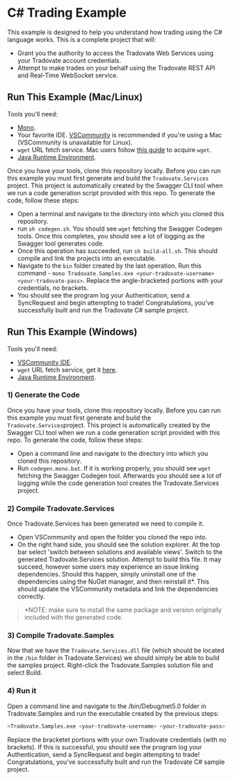 # C# Trading Example
This example is designed to help you understand how trading using the C# language works. This is a complete project that will:
- Grant you the authority to access the Tradovate Web Services using your Tradovate account credentials.
- Attempt to make trades on your behalf using the Tradovate REST API and Real-Time WebSocket service.

## Run This Example (Mac/Linux)
Tools you'll need:
- [Mono](https://www.mono-project.com/download/stable/).
- Your favorite IDE. [VSCommunity](https://visualstudio.microsoft.com/vs/mac/) is recommended if you're using a Mac (VSCommunity is unavailable for Linux).
- `wget` URL fetch service. Mac users follow [this guide](https://www.fossmint.com/install-and-use-wget-on-mac/) to acquire `wget`.
- [Java Runtime Environment](https://www.java.com/en/download/manual.jsp).

Once you have your tools, clone this repository locally. Before you can run this example you must first generate and build the `Tradovate.Services`
project. This project is automatically created by the Swagger CLI tool when we run a code generation script provided with this repo. To generate
the code, follow these steps:
- Open a terminal and navigate to the directory into which you cloned this repository.
- run `sh codegen.sh`. You should see `wget` fetching the Swagger Codegen tools. Once this completes, you should see a lot of logging as the Swagger tool
generates code.
- Once this operation has succeeded, run `sh build-all.sh`. This should compile and link the projects into an executable. 
- Navigate to the `bin` folder created by the last operation. Run this command - `mono Tradovate.Samples.exe <your-tradovate-username> <your-tradovate-pass>`. Replace the angle-bracketed portions with your credentials, no brackets.
- You should see the program log your Authentication, send a SyncRequest and begin attempting to trade! Congratulations, you've successfully built and run the Tradovate C# sample project.

## Run This Example (Windows)
Tools you'll need:
- [VSCommunity IDE](https://visualstudio.microsoft.com/vs/).
- `wget` URL fetch service, get it [here](https://eternallybored.org/misc/wget/).
- [Java Runtime Environment](https://www.java.com/en/download/manual.jsp).

### 1) Generate the Code
Once you have your tools, clone this repository locally. Before you can run this example you must first generate and build 
the `Tradovate.Services`project. This project is automatically created by the Swagger CLI tool when we run a code generation 
script provided with this repo. To generate the code, follow these steps:

- Open a command line and navigate to the directory into which you cloned this repository.
- Run `codegen.mono.bat`. If it is working properly, you should see `wget` fetching the Swagger Codegen tool. Afterwards you should see a lot of logging while the code generation tool creates the Tradovate.Services project.

### 2) Compile Tradovate.Services
Once Tradovate.Services has been generated we need to compile it.

- Open VSCommunity and open the folder you cloned the repo into.
- On the right hand side, you should see the solution explorer. At the top bar select 'switch between solutions and available views'.
Switch to the generated Tradovate.Services solution. Attempt to build this file. It may succeed, however some users may experience
an issue linking dependencies. Should this happen, simply uninstall one of the dependencies using the NuGet manager, 
and then reinstall it*. This should update the VSCommunity metadata and link the dependencies correctly.

> *NOTE: make sure to install the same package and version originally included with the generated code.

### 3) Compile Tradovate.Samples
Now that we have the `Tradovate.Services.dll` file (which should be located in the `/bin` folder in Tradovate.Services) we should
simply be able to build the samples project. Right-click the Tradovate.Samples solution file and select Build.

### 4) Run it
Open a command line and navigate to the /bin/Debug/net5.0 folder in Tradovate.Samples and run the executable created by the previous
steps:

```sh
>Tradovate.Samples.exe <your-tradovate-username> <your-tradovate-pass>
```
Replace the bracketet portions with your own Tradovate credentials (with no brackets). If this is successful, you should see the 
program log your Authentication, send a SyncRequest and begin attempting to trade! Congratulations, you've successfully built and 
run the Tradovate C# sample project.

